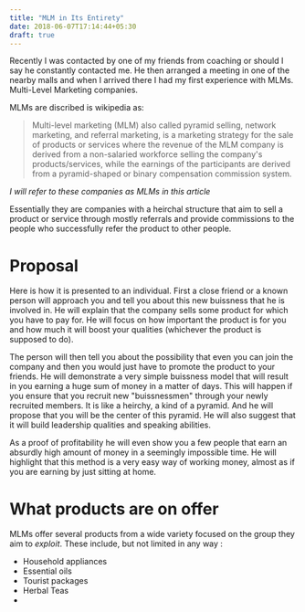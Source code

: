 ```yaml
---
title: "MLM in Its Entirety"
date: 2018-06-07T17:14:44+05:30
draft: true
---
```


Recently I was contacted by one of my friends from coaching or should I say he constantly contacted me. He then arranged a meeting in one of the nearby malls and when I arrived there I had my first experience with MLMs. Multi-Level Marketing companies.

MLMs are discribed is wikipedia as:

> Multi-level marketing (MLM) also called pyramid selling, network marketing, and referral marketing, is a marketing strategy for the sale of products or services where the revenue of the MLM company is derived from a non-salaried workforce selling the company's products/services, while the earnings of the participants are derived from a pyramid-shaped or binary compensation commission system.

_I will refer to these companies as MLMs in this article_

Essentially they are companies with a heirchal structure that aim to sell a product or service through mostly referrals and provide commissions to the people who successfully refer the product to other people.

# Proposal

Here is how it is presented to an individual. First a close friend or a known person will approach you and tell you about this new buissness that he is involved in. He will explain that the company sells some product for which you have to pay for. He will focus on how important the product is for you and how much it will boost your qualities (whichever the product is supposed to do).

The person will then tell you about the possibility that even you can join the company and then you would just have to promote the product to your friends. He will demonstrate a very simple buissness model that will result in you earning a huge sum of money in a matter of days. This will happen if you ensure that you recruit new "buissnessmen" through your newly recruited members. It is like a heirchy, a kind of a pyramid. And he will propose that you will be the center of this pyramid. He will also suggest that it will build leadership qualities and speaking abilities.

As a proof of profitability he will even show you a few people that earn an absurdly high amount of money in a seemingly impossible time. He will highlight that this method is a very easy way of working money, almost as if you are earning by just sitting at home.

# What products are on offer

MLMs offer several products from a wide variety focused on the group they aim to _exploit_. These include, but not limited in any way :

- Household appliances
- Essential oils
- Tourist packages
- Herbal Teas
-
